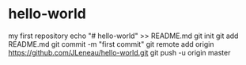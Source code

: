 # hello-world
my first repository
echo "# hello-world" >> README.md
git init
git add README.md
git commit -m "first commit"
git remote add origin https://github.com/JLeneau/hello-world.git
git push -u origin master
